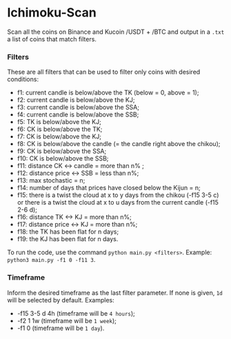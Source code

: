 # Ichimoku-Scan
 Scan all the coins on Binance and Kucoin /USDT + /BTC and output in a `.txt` a list of coins that match filters.

### Filters
These are all filters that can be used to filter only coins with desired conditions:
- f1: current candle is below/above the TK (below = 0, above = 1);
- f2: current candle is below/above the KJ;
- f3: current candle is below/above the SSA;
- f4: current candle is below/above the SSB;
- f5: TK is below/above the KJ;
- f6: CK is below/above the TK;
- f7: CK is below/above the KJ;
- f8: CK is below/above the candle (= the candle right above the chikou);
- f9: CK is below/above the SSA;
- f10: CK is below/above the SSB;
- f11: distance CK <-> candle = more than n% ;
- f12: distance price <-> SSB = less than n%;
- f13: max stochastic = n;
- f14: number of days that prices have closed below the Kijun = n;
- f15: there is a twist the cloud at x to y days from the chikou (-f15 3-5 c) or there is a twist the cloud at x to u days from the current candle (-f15 2-6 d);
- f16: distance TK <-> KJ = more than n%;
- f17: distance price <-> KJ = more than n%;
- f18: the TK has been flat for n days;
- f19: the KJ has been flat for n days.

To run the code, use the command `python main.py <filters>`. Example: `python3 main.py -f1 0 -f11 3`.

### Timeframe
Inform the desired timeframe as the last filter parameter. If none is given, `1d` will be selected by default.
Examples:
- -f15 3-5 d 4h (timeframe will be `4 hours`);
- -f2 1 1w (timeframe will be `1 week`);
- -f1 0 (timeframe will be `1 day`).